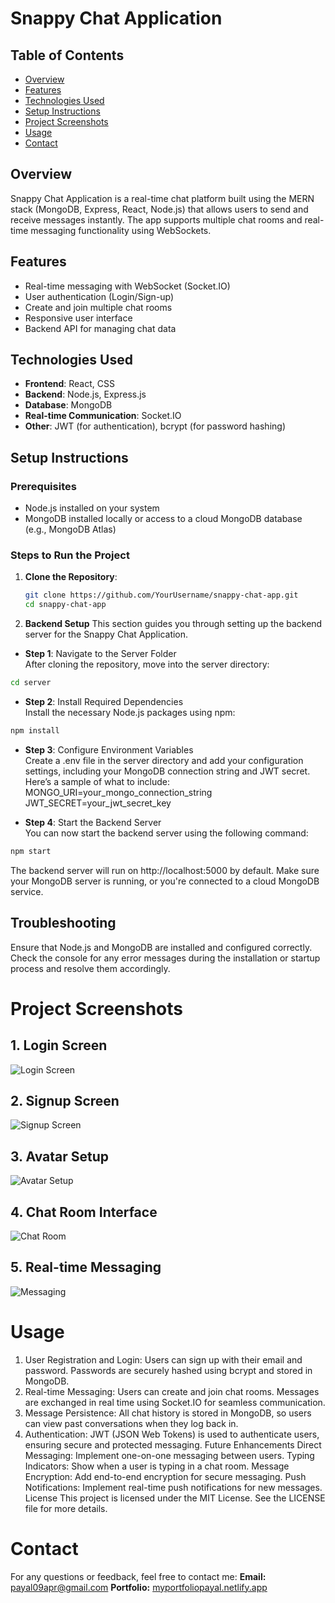# Snappy Chat Application

## Table of Contents
- [Overview](#overview)
- [Features](#features)
- [Technologies Used](#technologies-used)
- [Setup Instructions](#setup-instructions)
- [Project Screenshots](#project-screenshots)
- [Usage](#usage)
- [Contact](#contact)

## Overview
Snappy Chat Application is a real-time chat platform built using the MERN stack (MongoDB, Express, React, Node.js) that allows users to send and receive messages instantly. The app supports multiple chat rooms and real-time messaging functionality using WebSockets.

## Features
- Real-time messaging with WebSocket (Socket.IO)
- User authentication (Login/Sign-up)
- Create and join multiple chat rooms
- Responsive user interface
- Backend API for managing chat data

## Technologies Used
- **Frontend**: React, CSS
- **Backend**: Node.js, Express.js
- **Database**: MongoDB
- **Real-time Communication**: Socket.IO
- **Other**: JWT (for authentication), bcrypt (for password hashing)

## Setup Instructions

### Prerequisites
- Node.js installed on your system
- MongoDB installed locally or access to a cloud MongoDB database (e.g., MongoDB Atlas)

### Steps to Run the Project

1. **Clone the Repository**:
   ```bash
   git clone https://github.com/YourUsername/snappy-chat-app.git
   cd snappy-chat-app

2. **Backend Setup**
This section guides you through setting up the backend server for the Snappy Chat Application.  


- **Step 1**: Navigate to the Server Folder  
After cloning the repository, move into the server directory:  
```bash
cd server  
```

- **Step 2**: Install Required Dependencies  
Install the necessary Node.js packages using npm:
```bash
npm install
```

- **Step 3**: Configure Environment Variables  
Create a .env file in the server directory and add your configuration settings, including your MongoDB connection string and JWT secret.  
Here’s a sample of what to include:  
MONGO_URI=your_mongo_connection_string  
JWT_SECRET=your_jwt_secret_key  

- **Step 4**: Start the Backend Server  
You can now start the backend server using the following command:   
```bash
npm start  
```
The backend server will run on http://localhost:5000 by default. Make sure your MongoDB server is running, or you're connected to a cloud MongoDB service.  

## Troubleshooting
Ensure that Node.js and MongoDB are installed and configured correctly.
Check the console for any error messages during the installation or startup process and resolve them accordingly.

# Project Screenshots
## 1. Login Screen
![Login Screen](https://github.com/Payal-Sinha09/Snappy/blob/master/images/Screenshot%20(156).png)

## 2. Signup Screen
![Signup Screen](https://github.com/Payal-Sinha09/Snappy/blob/master/images/Screenshot%20(159).png)

## 3. Avatar Setup
![Avatar Setup](https://github.com/Payal-Sinha09/Snappy/blob/master/images/Screenshot%20(160).png)

## 4. Chat Room Interface
![Chat Room](https://github.com/Payal-Sinha09/Snappy/blob/master/images/Screenshot%20(161).png)

## 5. Real-time Messaging
![Messaging](https://github.com/Payal-Sinha09/Snappy/blob/master/images/Screenshot%20(162).png)


# Usage
1. User Registration and Login:
Users can sign up with their email and password.
Passwords are securely hashed using bcrypt and stored in MongoDB.
2. Real-time Messaging:
Users can create and join chat rooms.
Messages are exchanged in real time using Socket.IO for seamless communication.
3. Message Persistence:
All chat history is stored in MongoDB, so users can view past conversations when they log back in.
4. Authentication:
JWT (JSON Web Tokens) is used to authenticate users, ensuring secure and protected messaging.
Future Enhancements
Direct Messaging: Implement one-on-one messaging between users.
Typing Indicators: Show when a user is typing in a chat room.
Message Encryption: Add end-to-end encryption for secure messaging.
Push Notifications: Implement real-time push notifications for new messages.
License
This project is licensed under the MIT License. See the LICENSE file for more details.

# Contact
For any questions or feedback, feel free to contact me:
**Email:** payal09apr@gmail.com
**Portfolio:** [myportfoliopayal.netlify.app](https://myportfoliopayal.netlify.app/)
